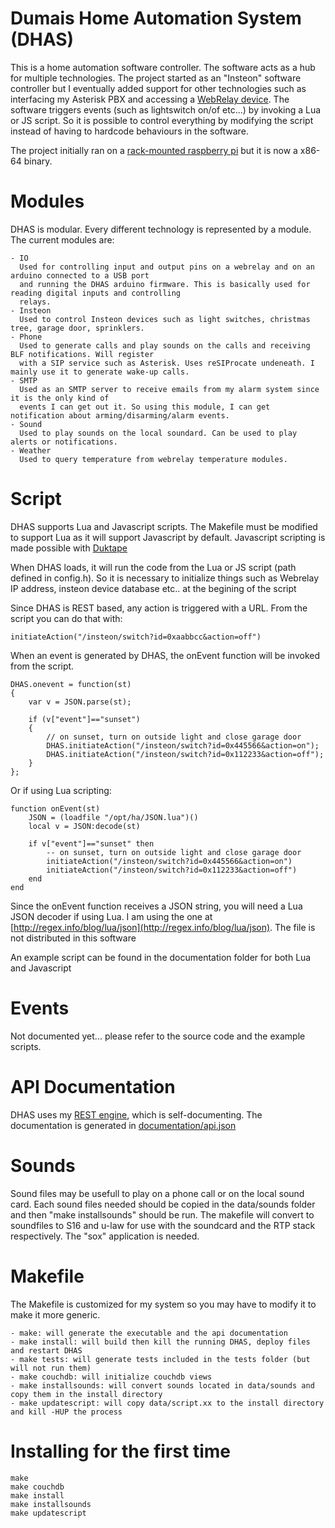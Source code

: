 # Dumais Home Automation System (DHAS)
This is a home automation software controller. The software acts as a hub for multiple technologies.
The project started as an "Insteon" software controller but I eventually added support for
other technologies such as interfacing my Asterisk PBX and accessing a [WebRelay device](http://www.controlbyweb.com/webrelay/). The software triggers events (such as lightswitch on/of etc...) by invoking a Lua or JS script. So it is possible to 
control everything by modifying the script instead of having to hardcode behaviours in the software.

The project initially ran on a [rack-mounted raspberry pi](http://www.dumaisnet.ca/index.php?article=205f6247f86b88ae8941496569b5cd07) but it is now a x86-64 binary.

Modules
============== 
DHAS is modular. Every different technology is represented by a module. The current modules are:

    - IO
      Used for controlling input and output pins on a webrelay and on an arduino connected to a USB port
      and running the DHAS arduino firmware. This is basically used for reading digital inputs and controlling
      relays. 
    - Insteon
      Used to control Insteon devices such as light switches, christmas tree, garage door, sprinklers.
    - Phone
      Used to generate calls and play sounds on the calls and receiving BLF notifications. Will register
      with a SIP service such as Asterisk. Uses reSIProcate undeneath. I mainly use it to generate wake-up calls.
    - SMTP
      Used as an SMTP server to receive emails from my alarm system since it is the only kind of 
      events I can get out it. So using this module, I can get notification about arming/disarming/alarm events.
    - Sound
      Used to play sounds on the local soundard. Can be used to play alerts or notifications.
    - Weather
      Used to query temperature from webrelay temperature modules.

Script
==============
DHAS supports Lua and Javascript scripts. The Makefile must be modified to support Lua as it will 
support Javascript by default. Javascript scripting is made possible with [Duktape](https://github.com/pdumais/dhas)

When DHAS loads, it will run the code from the Lua or JS script (path defined in config.h).
So it is necessary to initialize things such as Webrelay IP address, insteon device database etc..
at the begining of the script

Since DHAS is REST based, any action is triggered with a URL. From the script you can do that with:
```
initiateAction("/insteon/switch?id=0xaabbcc&action=off")
```

When an event is generated by DHAS, the onEvent function will be invoked from the script.
```
DHAS.onevent = function(st)
{
    var v = JSON.parse(st);

    if (v["event"]=="sunset")
    {
        // on sunset, turn on outside light and close garage door
        DHAS.initiateAction("/insteon/switch?id=0x445566&action=on");
        DHAS.initiateAction("/insteon/switch?id=0x112233&action=off");
    }
};
```
Or if using Lua scripting:

```
function onEvent(st)
    JSON = (loadfile "/opt/ha/JSON.lua")()
    local v = JSON:decode(st)

    if v["event"]=="sunset" then
        -- on sunset, turn on outside light and close garage door
        initiateAction("/insteon/switch?id=0x445566&action=on")
        initiateAction("/insteon/switch?id=0x112233&action=off")
    end
end
``` 

Since the onEvent function receives a JSON string, you will need a Lua JSON decoder if using Lua. I am using the one at
[http://regex.info/blog/lua/json](http://regex.info/blog/lua/json). The file is not distributed in this software

An example script can be found in the documentation folder for both Lua and Javascript

Events 
============== 
Not documented yet... please refer to the source code and the example scripts.

API Documentation
==============
DHAS uses my [REST engine](https://github.com/pdumais/rest), which is self-documenting. The documentation is generated in [documentation/api.json](documentation/api.json)

Sounds
==============
Sound files may be usefull to play on a phone call or on the local sound card. Each sound files needed
should be copied in the data/sounds folder and then "make installsounds" should be run. The makefile
will convert to soundfiles to S16 and u-law for use with the soundcard and the RTP stack respectively.
The "sox" application is needed.

Makefile
==============
The Makefile is customized for my system so you may have to modify it to make it more generic.

    - make: will generate the executable and the api documentation
    - make install: will build then kill the running DHAS, deploy files and restart DHAS
    - make tests: will generate tests included in the tests folder (but will not run them)
    - make couchdb: will initialize couchdb views
    - make installsounds: will convert sounds located in data/sounds and copy them in the install directory
    - make updatescript: will copy data/script.xx to the install directory and kill -HUP the process

Installing for the first time
==============
```
make
make couchdb
make install
make installsounds
make updatescript
```
